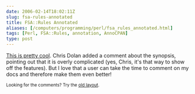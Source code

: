 ```yaml
--- 
date: 2006-02-14T18:02:11Z
slug: fsa-rules-annotated
title: FSA::Rules Annotated
aliases: [/computers/programming/perl/fsa_rules_annotated.html]
tags: [Perl, FSA::Rules, annotation, AnnoCPAN]
type: post
---
```


<p><a href="http://annocpan.org/~DWHEELER/FSA-Rules-0.23/lib/FSA/Rules.pm" title="FSA::Rules on AnnoCPAN">This is pretty cool</a>. Chris Dolan added a comment about the synopsis, pointing out that it is overly complicated (yes, Chris, it's that way to show off the features). But I love that a user can take the time to comment on my docs and therefore make them even better!</p>

<p class="past"><small>Looking for the comments? Try the <a rel="nofollow" href="//past.justatheory.com/computers/programming/perl/fsa_rules_annotated.html">old layout</a>.</small></p>
